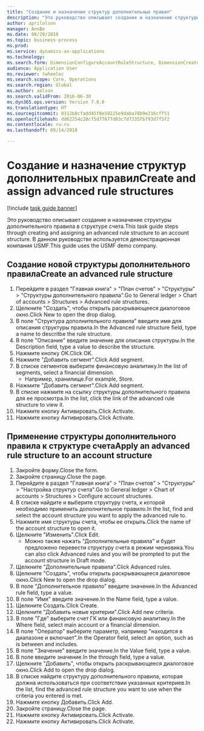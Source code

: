 ```yaml
--- 
title: "Создание и назначение структур дополнительных правил"
description: "Это руководство описывает создание и назначение структуры дополнительного правила в структуре счета."
author: aprilolson
manager: AnnBe
ms.date: 08/29/2018
ms.topic: business-process
ms.prod: 
ms.service: dynamics-ax-applications
ms.technology: 
ms.search.form: DimensionConfigureAccountRuleStructure, DimensionCreateAccountRuleStructure, DimensionHierarchyAddLevel, DimensionHierarchyConstraintActivate, DimensionConfigureAccountStructure, DimensionConfigureAccountRule, DimensionCreateAccountRule, DimensionSelectAccountRuleStructure
audience: Application User
ms.reviewer: twheeloc
ms.search.scope: Core, Operations
ms.search.region: Global
ms.author: aolson
ms.search.validFrom: 2016-06-30
ms.dyn365.ops.version: Version 7.0.0
ms.translationtype: HT
ms.sourcegitcommit: 0312b8cfadd45f8e59225e9daba78b9e216cff51
ms.openlocfilehash: dd62254c20cf5d77677d03c7d7335fb793d7f5f2
ms.contentlocale: ru-ru
ms.lasthandoff: 09/14/2018

---
```

# <a name="create-and-assign-advanced-rule-structures"></a><span data-ttu-id="b9e3a-103">Создание и назначение структур дополнительных правил</span><span class="sxs-lookup"><span data-stu-id="b9e3a-103">Create and assign advanced rule structures</span></span>

[!include [task guide banner](../../includes/task-guide-banner.md)]

<span data-ttu-id="b9e3a-104">Это руководство описывает создание и назначение структуры дополнительного правила в структуре счета.</span><span class="sxs-lookup"><span data-stu-id="b9e3a-104">This task guide steps through creating and assigning an advanced rule structure to an account structure.</span></span> <span data-ttu-id="b9e3a-105">В данном руководстве используется демонстрационная компания USMF.</span><span class="sxs-lookup"><span data-stu-id="b9e3a-105">This guide uses the USMF demo company.</span></span>


## <a name="create-an-advanced-rule-structure"></a><span data-ttu-id="b9e3a-106">Создание новой структуры дополнительного правила</span><span class="sxs-lookup"><span data-stu-id="b9e3a-106">Create an advanced rule structure</span></span>
1. <span data-ttu-id="b9e3a-107">Перейдите в раздел "Главная книга" > "План счетов" > "Структуры" > "Структуры дополнительного правила".</span><span class="sxs-lookup"><span data-stu-id="b9e3a-107">Go to General ledger > Chart of accounts > Structures > Advanced rule structures.</span></span>
2. <span data-ttu-id="b9e3a-108">Щелкните "Создать", чтобы открыть раскрывающееся диалоговое окно.</span><span class="sxs-lookup"><span data-stu-id="b9e3a-108">Click New to open the drop dialog.</span></span>
3. <span data-ttu-id="b9e3a-109">В поле "Структура дополнительного правила" введите имя для описания структуры правила.</span><span class="sxs-lookup"><span data-stu-id="b9e3a-109">In the Advanced rule structure field, type a name to descritbe the rule structure.</span></span>
4. <span data-ttu-id="b9e3a-110">В поле "Описание" введите значение для описания структуры.</span><span class="sxs-lookup"><span data-stu-id="b9e3a-110">In the Description field, type a value to describe the structure.</span></span>
5. <span data-ttu-id="b9e3a-111">Нажмите кнопку OK.</span><span class="sxs-lookup"><span data-stu-id="b9e3a-111">Click OK.</span></span>
6. <span data-ttu-id="b9e3a-112">Нажмите "Добавить сегмент".</span><span class="sxs-lookup"><span data-stu-id="b9e3a-112">Click Add segment.</span></span>
7. <span data-ttu-id="b9e3a-113">В списке сегментов выберите финансовую аналитику.</span><span class="sxs-lookup"><span data-stu-id="b9e3a-113">In the list of segments, select a financial dimension.</span></span>
    * <span data-ttu-id="b9e3a-114">Например, хранилище.</span><span class="sxs-lookup"><span data-stu-id="b9e3a-114">For example, Store.</span></span>  
8. <span data-ttu-id="b9e3a-115">Нажмите "Добавить сегмент".</span><span class="sxs-lookup"><span data-stu-id="b9e3a-115">Click Add segment.</span></span>
9. <span data-ttu-id="b9e3a-116">В списке нажмите на ссылку структуры дополнительного правила для ее просмотра.</span><span class="sxs-lookup"><span data-stu-id="b9e3a-116">In the list, click the link of the advanced rule structure to view it.</span></span>
10. <span data-ttu-id="b9e3a-117">Нажмите кнопку Активировать.</span><span class="sxs-lookup"><span data-stu-id="b9e3a-117">Click Activate.</span></span>
11. <span data-ttu-id="b9e3a-118">Нажмите кнопку Активировать.</span><span class="sxs-lookup"><span data-stu-id="b9e3a-118">Click Activate.</span></span>

## <a name="apply-an-advanced-rule-structure-to-an-account-structure"></a><span data-ttu-id="b9e3a-119">Применение структуры дополнительного правила к структуре счета</span><span class="sxs-lookup"><span data-stu-id="b9e3a-119">Apply an advanced rule structure to an account structure</span></span>
1. <span data-ttu-id="b9e3a-120">Закройте форму.</span><span class="sxs-lookup"><span data-stu-id="b9e3a-120">Close the form.</span></span>
2. <span data-ttu-id="b9e3a-121">Закройте страницу.</span><span class="sxs-lookup"><span data-stu-id="b9e3a-121">Close the page.</span></span>
3. <span data-ttu-id="b9e3a-122">Перейдите в раздел "Главная книга" > "План счетов" > "Структуры" > "Настройка структур счета".</span><span class="sxs-lookup"><span data-stu-id="b9e3a-122">Go to General ledger > Chart of accounts > Structures > Configure account structures.</span></span>
4. <span data-ttu-id="b9e3a-123">В списке найдите и выберите структуру счета, к которой необходимо применить дополнительное правило.</span><span class="sxs-lookup"><span data-stu-id="b9e3a-123">In the list, find and select the account structure you want to apply the advanced rule to.</span></span>
5. <span data-ttu-id="b9e3a-124">Нажмите имя структуры счета, чтобы ее открыть.</span><span class="sxs-lookup"><span data-stu-id="b9e3a-124">Click the name of the account structure to open it.</span></span>
6. <span data-ttu-id="b9e3a-125">Щелкните "Изменить".</span><span class="sxs-lookup"><span data-stu-id="b9e3a-125">Click Edit.</span></span>
    * <span data-ttu-id="b9e3a-126">Можно также нажать "Дополнительные правила" и будет предложено перевести структуру счета в режим черновика.</span><span class="sxs-lookup"><span data-stu-id="b9e3a-126">You can also click Advanced rules and you will be prompted to put the account structure in Draft mode.</span></span>  
7. <span data-ttu-id="b9e3a-127">Щелкните "Дополнительные правила".</span><span class="sxs-lookup"><span data-stu-id="b9e3a-127">Click Advanced rules.</span></span>
8. <span data-ttu-id="b9e3a-128">Щелкните "Создать", чтобы открыть раскрывающееся диалоговое окно.</span><span class="sxs-lookup"><span data-stu-id="b9e3a-128">Click New to open the drop dialog.</span></span>
9. <span data-ttu-id="b9e3a-129">В поле "Дополнительное правило" введите значение.</span><span class="sxs-lookup"><span data-stu-id="b9e3a-129">In the Advanced rule field, type a value.</span></span>
10. <span data-ttu-id="b9e3a-130">В поле "Имя" введите значение.</span><span class="sxs-lookup"><span data-stu-id="b9e3a-130">In the Name field, type a value.</span></span>
11. <span data-ttu-id="b9e3a-131">Щелкните Создать.</span><span class="sxs-lookup"><span data-stu-id="b9e3a-131">Click Create.</span></span>
12. <span data-ttu-id="b9e3a-132">Щелкните "Добавить новые критерии".</span><span class="sxs-lookup"><span data-stu-id="b9e3a-132">Click Add new criteria.</span></span>
13. <span data-ttu-id="b9e3a-133">В поле "Где" выберите счет ГК или финансовую аналитику.</span><span class="sxs-lookup"><span data-stu-id="b9e3a-133">In the Where field, select main account or a financial dimension.</span></span>
14. <span data-ttu-id="b9e3a-134">В поле "Оператор" выберите параметр, например "находится в диапазоне и включает".</span><span class="sxs-lookup"><span data-stu-id="b9e3a-134">In the Operator field, select an option, such as is between and includes.</span></span>
15. <span data-ttu-id="b9e3a-135">В поле "Значение" введите значение.</span><span class="sxs-lookup"><span data-stu-id="b9e3a-135">In the Value field, type a value.</span></span>
16. <span data-ttu-id="b9e3a-136">В поле введите значение.</span><span class="sxs-lookup"><span data-stu-id="b9e3a-136">In the through field, type a value.</span></span>
17. <span data-ttu-id="b9e3a-137">Щелкните "Добавить", чтобы открыть раскрывающееся диалоговое окно.</span><span class="sxs-lookup"><span data-stu-id="b9e3a-137">Click Add to open the drop dialog.</span></span>
18. <span data-ttu-id="b9e3a-138">В списке найдите структуру дополнительного правила, которая должна использоваться при соответствии указанных критериев.</span><span class="sxs-lookup"><span data-stu-id="b9e3a-138">In the list, find the advanced rule structure you want to use when the criteria you entered is met.</span></span>
19. <span data-ttu-id="b9e3a-139">Нажмите кнопку Добавить.</span><span class="sxs-lookup"><span data-stu-id="b9e3a-139">Click Add.</span></span>
20. <span data-ttu-id="b9e3a-140">Закройте страницу.</span><span class="sxs-lookup"><span data-stu-id="b9e3a-140">Close the page.</span></span>
21. <span data-ttu-id="b9e3a-141">Нажмите кнопку Активировать.</span><span class="sxs-lookup"><span data-stu-id="b9e3a-141">Click Activate.</span></span>
22. <span data-ttu-id="b9e3a-142">Нажмите кнопку Активировать.</span><span class="sxs-lookup"><span data-stu-id="b9e3a-142">Click Activate.</span></span>


